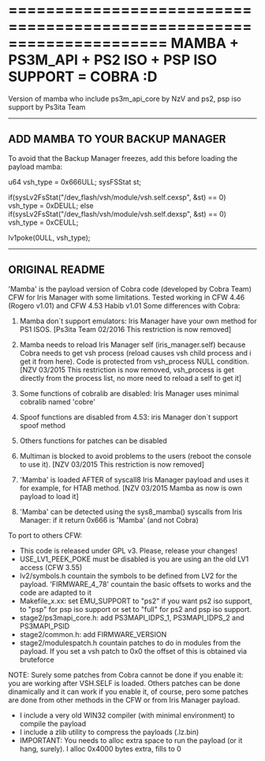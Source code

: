 =====================================================================
MAMBA + PS3M_API + PS2 ISO + PSP ISO SUPPORT = COBRA :D
=====================================================================

Version of mamba who include ps3m_api_core by NzV and ps2, psp iso support by Ps3ita Team

----------------------------------------------------------------------
ADD MAMBA TO YOUR BACKUP MANAGER
----------------------------------------------------------------------

To avoid that the Backup Manager freezes, add this before loading the payload mamba:

u64 vsh_type = 0x666ULL;
sysFSStat st;

if(sysLv2FsStat("/dev_flash/vsh/module/vsh.self.cexsp", &st) == 0) 
vsh_type = 0xDEULL; 
else if(sysLv2FsStat("/dev_flash/vsh/module/vsh.self.dexsp", &st) == 0) 
vsh_type = 0xCEULL;

lv1poke(0ULL, vsh_type); 

----------------------------------------------------------------------
ORIGINAL README
----------------------------------------------------------------------

'Mamba' is the payload version of Cobra code (developed by Cobra Team) CFW for Iris Manager with some limitations.
Tested working in CFW 4.46 (Rogero v1.01) and CFW 4.53 Habib v1.01
Some differences with Cobra:

1) Mamba don´t support emulators: Iris Manager have your own method for PS1 ISOS. [Ps3ita Team 02/2016 This restriction is now removed]

2) Mamba needs to reload Iris Manager self (iris_manager.self) because Cobra needs to get vsh process (reload causes vsh child process and i get it from here). 
Code is protected from vsh_process NULL condition. [NZV 03/2015 This restriction is now removed, vsh_process is get directly from the process list, no more need to reload a self to get it]

3) Some functions of cobralib are disabled: Iris Manager uses minimal cobralib named 'cobre'

4) Spoof functions are disabled from 4.53: iris Manager don´t support spoof method

5) Others functions for patches can be disabled

6) Multiman is blocked to avoid problems to the users (reboot the console to use it). [NZV 03/2015 This restriction is now removed]

7) 'Mamba' is loaded AFTER of syscall8 Iris Manager payload and uses it for example, for HTAB method. [NZV 03/2015 Mamba as now is own payload to load it]

8) 'Mamba' can be detected using the sys8_mamba() syscalls from Iris Manager: if it return 0x666 is 'Mamba' (and not Cobra)

To port to others CFW:

- This code is released under GPL v3. Please, release your changes!
- USE_LV1_PEEK_POKE must be disabled is you are using an the old LV1 access (CFW 3.55)
- lv2/symbols.h countain the symbols to be defined from LV2 for the payload. 'FIRMWARE_4_78' countain the basic offsets to works
and the code are adapted to it
- Makefile_x.xx: set EMU_SUPPORT to "ps2" if you want ps2 iso support, to "psp" for psp iso support or set to "full" for ps2 and psp iso support.
- stage2/ps3mapi_core.h: add PS3MAPI_IDPS_1, PS3MAPI_IDPS_2 and PS3MAPI_PSID
- stage2/common.h: add FIRMWARE_VERSION
- stage2/modulespatch.h countain patches to do in modules from the payload. If you set a vsh patch to 0x0 the offset of this is obtained via bruteforce

NOTE: Surely some patches from Cobra cannot be done if you enable it: you are working after VSH.SELF is loaded.
Others patches can be done dinamically and it can work if you enable it, of course, pero some patches are done from other methods in the CFW
or from Iris Manager payload.

- I include a very old WIN32 compiler (with minimal environment) to compile the payload
- I include a zlib utility to compress the payloads (.lz.bin)
- IMPORTANT: You needs to alloc extra space to run the payload (or it hang, surely). I alloc 0x4000 bytes extra, fills to 0 
